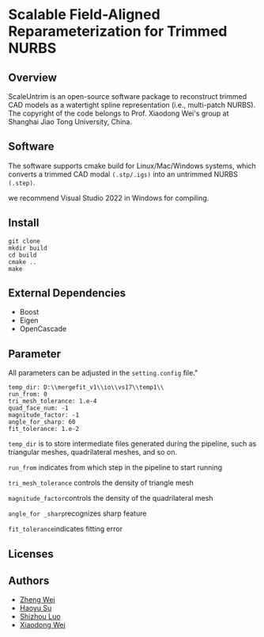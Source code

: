 # Scalable Field-Aligned Reparameterization for Trimmed NURBS

## Overview
ScaleUntrim is an open-source software package to reconstruct trimmed CAD models as a watertight spline representation (i.e., multi-patch NURBS). The copyright of the code belongs to Prof. Xiaodong Wei's group at Shanghai Jiao Tong University, China.

## Software

The software supports cmake build for Linux/Mac/Windows systems, which converts a trimmed CAD modal  `(.stp/.igs)` into an untrimmed NURBS `(.step)`.

we recommend Visual Studio 2022 in Windows for compiling.

## Install

```
git clone 
mkdir build
cd build
cmake .. 
make
```

## External Dependencies

- Boost
- Eigen
- OpenCascade

## Parameter 

All parameters can be adjusted in the `setting.config` file."

```text
temp_dir: D:\\mergefit_v1\\io\\vs17\\temp1\\
run_from: 0
tri_mesh_tolerance: 1.e-4
quad_face_num: -1
magnitude_factor: -1
angle_for_sharp: 60
fit_tolerance: 1.e-2
```

`temp_dir` is to store intermediate files generated during the pipeline, such as triangular meshes, quadrilateral meshes, and so on.

`run_from` indicates from which step in the pipeline to start running

`tri_mesh_tolerance` controls the density of triangle mesh

`magnitude_factor`controls the density of the quadrilateral mesh

`angle_for _sharp`recognizes sharp feature

`fit_tolerance`indicates fitting error

## Licenses

## Authors

- <u>Zheng Wei</u>
- <u>Haoyu Su</u>
- <u>Shizhou Luo</u>
- <u>Xiaodong Wei</u>
